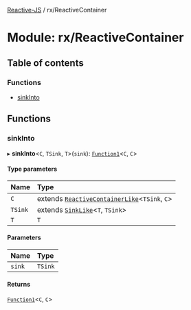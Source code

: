 [Reactive-JS](../README.md) / rx/ReactiveContainer

# Module: rx/ReactiveContainer

## Table of contents

### Functions

- [sinkInto](rx_ReactiveContainer.md#sinkinto)

## Functions

### sinkInto

▸ **sinkInto**<`C`, `TSink`, `T`\>(`sink`): [`Function1`](functions.md#function1)<`C`, `C`\>

#### Type parameters

| Name | Type |
| :------ | :------ |
| `C` | extends [`ReactiveContainerLike`](../interfaces/rx.ReactiveContainerLike.md)<`TSink`, `C`\> |
| `TSink` | extends [`SinkLike`](../interfaces/rx.SinkLike.md)<`T`, `TSink`\> |
| `T` | `T` |

#### Parameters

| Name | Type |
| :------ | :------ |
| `sink` | `TSink` |

#### Returns

[`Function1`](functions.md#function1)<`C`, `C`\>
